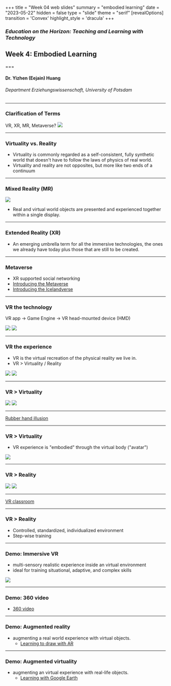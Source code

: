 +++
title = "Week 04 web slides"
summary = "embodied learning"
date = "2023-05-22"
hidden = false
type = "slide"
theme = "serif"
[revealOptions]
transition = 'Convex'
highlight_style = 'dracula'
+++

### *Education on the Horizon: Teaching and Learning with Technology*
## Week 4: Embodied Learning
===
#### Dr. Yizhen (Eejain) Huang
###### Department Erziehungswissenschaft, University of Potsdam

---
### Clarification of Terms
VR, XR, MR, Metaverse?
![](/media/vr2.jpg)

---
### Virtuality vs. Reality
- Virtuality is commonly regarded as a self-consistent, fully synthetic world that doesn't have to follow the laws of physics of real world. 
- Virtuality and reality are not opposites, but more like two ends of a continuum

---
###  Mixed Reality (MR)
![](/media/RV.jpg)

- Real and virtual world objects are presented and experienced together within a single display.

---
###  Extended Reality (XR)
- An emerging umbrella term for all the immersive technologies, the ones we already have today plus those that are still to be created. 

---
###  Metaverse
- XR supported social networking
- [Introducing the Metaverse](https://www.youtube.com/watch?v=pjNI9K1D_xo)
- [Introducing the Icelandverse](https://www.youtube.com/watch?v=enMwwQy_noI)

---
### VR the technology

VR app → Game Engine → VR head-mounted device (HMD)

![](/media/bodyvr1.jpg) ![](/media/hmd.jpg)

---
###  VR the experience

- VR is the virtual recreation of the physical reality we live in. 
- VR > Virtuality / Reality

![](/media/vrgarden.jpg) ![](/media/vruniverse.jpg)

---
### VR > Virtuality

![](/media/vdna.jpg) ![](/media/vrdna.jpg)

<!-- ^ nanome -->

---

[Rubber hand illusion](https://youtu.be/k5c9Jb9SK58?t=38)

---
### VR > Virtuality

- VR experience is "embodied" through the virtual body ("avatar")

![](/media/avatar.jpg)

---
### VR > Reality

![](/media/surgery.jpg) ![](/media/surgeryvr.jpg)

---

[VR classroom](https://mediaup.uni-potsdam.de/flash/2hhGD6ED_hi.mp4)

---
### VR > Reality
- Controlled, standardized, individualized environment
- Step-wise training

---
###  Demo: Immersive VR
- multi-sensory realistic experience inside an virtual environment
- ideal for training situational, adaptive, and complex skills

![](/media/vr_training.png)

---
###  Demo: 360 video
- [360 video](https://artsandculture.google.com/project/360-videos)

---
###  Demo: Augmented reality
- augmenting a real world experience with virtual objects. 
    + [Learning to draw with AR](https://youtu.be/pNkG5HN4bgY?t=462)

---
###  Demo: Augmented virtuality
- augmenting an virtual experience with real-life objects. 
    - [Learning with Google Earth](https://www.google.com/earth/education/)






